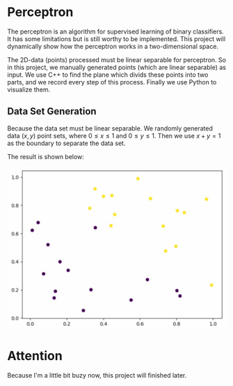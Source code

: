 # Perceptron
The perceptron is an algorithm for supervised learning of binary classifiers. It has some limitations but is still worthy to be implemented. This project will dynamically show how the perceptron works in a two-dimensional space.

The 2D-data (points) processed must be linear separable for perceptron. So in this project, we manually generated points (which are linear separable) as input. We use C++ to find the plane which divids these points into two parts, and we record every step of this process. Finally we use Python to visualize them.

## Data Set Generation

Because the data set must be linear separable. We randomly generated data $(x, y)$ point sets, where $0 ≤ x ≤ 1$ and $0 ≤ y ≤ 1$. Then we use $x + y = 1$ as the boundary to separate the data set.

The result is shown below:

![Data_set](../result_graphs/perceptron_datagen.jpg)

# Attention
Because I'm a little bit buzy now, this project will finished later.

